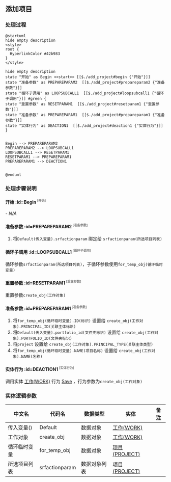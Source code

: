 ## 添加项目 <!-- {docsify-ignore-all} -->

   

### 处理过程

```plantuml
@startuml
hide empty description
<style>
root {
  HyperlinkColor #42b983
}
</style>

hide empty description
state "开始" as Begin <<start>> [[$./add_project#begin {"开始"}]]
state "准备参数" as PREPAREPARAM2  [[$./add_project#prepareparam2 {"准备参数"}]]
state "循环子调用" as LOOPSUBCALL1  [[$./add_project#loopsubcall1 {"循环子调用"}]] #green {
state "重置参数" as RESETPARAM1  [[$./add_project#resetparam1 {"重置参数"}]]
state "准备参数" as PREPAREPARAM1  [[$./add_project#prepareparam1 {"准备参数"}]]
state "实体行为" as DEACTION1  [[$./add_project#deaction1 {"实体行为"}]]
}


Begin --> PREPAREPARAM2
PREPAREPARAM2 --> LOOPSUBCALL1
LOOPSUBCALL1 --> RESETPARAM1
RESETPARAM1 --> PREPAREPARAM1
PREPAREPARAM1 --> DEACTION1


@enduml
```


### 处理步骤说明

#### 开始 :id=Begin<sup class="footnote-symbol"> <font color=gray size=1>[开始]</font></sup>



*- N/A*
#### 准备参数 :id=PREPAREPARAM2<sup class="footnote-symbol"> <font color=gray size=1>[准备参数]</font></sup>



1. 将`Default(传入变量).srfactionparam` 绑定给  `srfactionparam(所选项目列表)`

#### 循环子调用 :id=LOOPSUBCALL1<sup class="footnote-symbol"> <font color=gray size=1>[循环子调用]</font></sup>



循环参数`srfactionparam(所选项目列表)`，子循环参数使用`for_temp_obj(循环临时变量)`
#### 重置参数 :id=RESETPARAM1<sup class="footnote-symbol"> <font color=gray size=1>[重置参数]</font></sup>



重置参数```create_obj(工作对象)```
#### 准备参数 :id=PREPAREPARAM1<sup class="footnote-symbol"> <font color=gray size=1>[准备参数]</font></sup>



1. 将`for_temp_obj(循环临时变量).ID(标识)` 设置给  `create_obj(工作对象).PRINCIPAL_ID(关联主体标识)`
2. 将`Default(传入变量).portfolio_id(文件夹标识)` 设置给  `create_obj(工作对象).PORTFOLIO_ID(文件夹标识)`
3. 将`project` 设置给  `create_obj(工作对象).PRINCIPAL_TYPE(关联主体类型)`
4. 将`for_temp_obj(循环临时变量).NAME(项目名称)` 设置给  `create_obj(工作对象).NAME(名称)`

#### 实体行为 :id=DEACTION1<sup class="footnote-symbol"> <font color=gray size=1>[实体行为]</font></sup>



调用实体 [工作(WORK)](module/Base/Work.md) 行为 [Save](module/Base/Work#行为) ，行为参数为`create_obj(工作对象)`



### 实体逻辑参数

|    中文名   |    代码名    |  数据类型    |  实体   |备注 |
| --------| --------| -------- | -------- | --------   |
|传入变量(<i class="fa fa-check"/></i>)|Default|数据对象|[工作(WORK)](module/Base/Work.md)||
|工作对象|create_obj|数据对象|[工作(WORK)](module/Base/Work.md)||
|循环临时变量|for_temp_obj|数据对象|[项目(PROJECT)](module/ProjMgmt/Project.md)||
|所选项目列表|srfactionparam|数据对象列表|[项目(PROJECT)](module/ProjMgmt/Project.md)||
